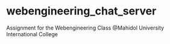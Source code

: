 # webengineering_chat_server
Assignment for the Webengineering Class @Mahidol University International College
